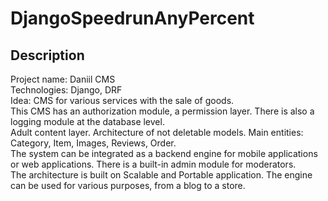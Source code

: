 # DjangoSpeedrunAnyPercent

## Description

Project name: Daniil CMS  
Technologies: Django, DRF  
Idea: CMS for various services with the sale of goods.  
This CMS has an authorization module, a permission layer. There is also a logging module at the database level.  
Adult content layer. Architecture of not deletable models. Main entities: Category, Item, Images, Reviews, Order.  
The system can be integrated as a backend engine for mobile applications or web applications. There is a built-in admin module for moderators.   
The architecture is built on Scalable and Portable application. The engine can be used for various purposes, from a blog to a store.  


